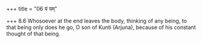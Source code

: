 +++
title = "06 यं यम्"

+++
8.6 Whosoever at the end leaves the body, thinking of any being, to that
being only does he go, O son of Kunti (Arjuna), because of his constant
thought of that being.

